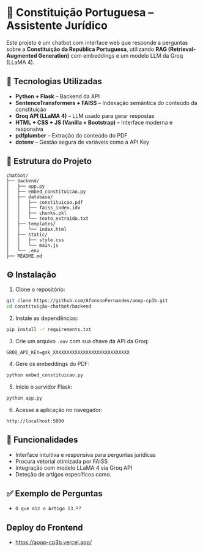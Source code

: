 # 📜 Constituição Portuguesa – Assistente Jurídico

Este projeto é um chatbot com interface web que responde a perguntas sobre a **Constituição da República Portuguesa**, utilizando **RAG (Retrieval-Augmented Generation)** com embeddings e um modelo LLM da Groq (LLaMA 4).

## 🧠 Tecnologias Utilizadas

- **Python + Flask** – Backend da API
- **SentenceTransformers + FAISS** – Indexação semântica do conteúdo da constituição
- **Groq API (LLaMA 4)** – LLM usado para gerar respostas
- **HTML + CSS + JS (Vanilla + Bootstrap)** – Interface moderna e responsiva
- **pdfplumber** – Extração do conteúdo do PDF
- **dotenv** – Gestão segura de variáveis como a API Key

## 📁 Estrutura do Projeto

```
chatbot/
├── backend/
│   ├── app.py
│   ├── embed_constituicao.py
│   ├── database/
│   │   ├── constituicao.pdf
│   │   ├── faiss_index.idx
│   │   ├── chunks.pkl
│   │   └── texto_extraido.txt
│   ├── templates/
│   │   └── index.html
│   ├── static/
│   │   ├── style.css
│   │   └── main.js
│   └── .env
├── README.md
```

## ⚙️ Instalação

1. Clone o repositório:
```bash
git clone https://github.com/AfonsooFernandes/aoop-cp3b.git
cd constituição-chatbot/backend
```

2. Instale as dependências:
```bash
pip install -r requirements.txt
```

3. Crie um arquivo `.env` com sua chave da API da Groq:
```
GROQ_API_KEY=gsk_XXXXXXXXXXXXXXXXXXXXXXXXXXXX
```

4. Gere os embeddings do PDF:
```bash
python embed_constituicao.py
```

5. Inicie o servidor Flask:
```bash
python app.py
```

6. Acesse a aplicação no navegador:
```
http://localhost:5000
```

## 💬 Funcionalidades

- Interface intuitiva e responsiva para perguntas jurídicas
- Procura vetorial otimizada por FAISS
- Integração com modelo LLaMA 4 via Groq API
- Deteção de artigos específicos como.

## ✅ Exemplo de Perguntas
- `O que diz o Artigo 13.º?`

## Deploy do Frontend
- https://aoop-cp3b.vercel.app/
